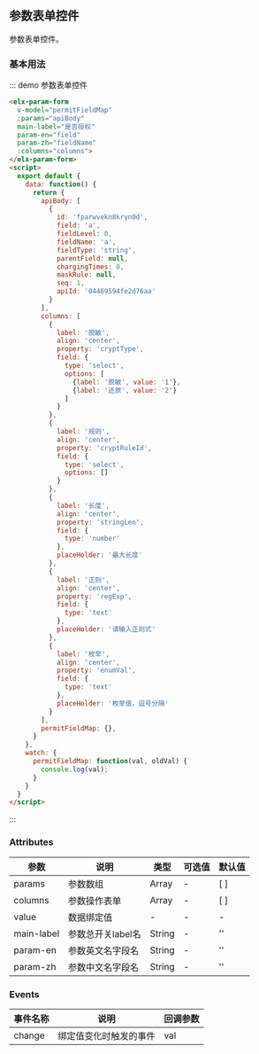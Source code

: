 ## 参数表单控件

参数表单控件。

### 基本用法


::: demo 参数表单控件
```html
<elx-param-form
  v-model="permitFieldMap"
  :params="apiBody"
  main-label="是否授权"
  param-en="field"
  param-zh="fieldName"
  :columns="columns">
</elx-param-form>
<script>
  export default {
    data: function() {
      return {
        apiBody: [
          {
            id: 'fparwvekn8kryn0d',
            field: 'a',
            fieldLevel: 0,
            fieldName: 'a',
            fieldType: 'string',
            parentField: null,
            chargingTimes: 0,
            maskRule: null,
            seq: 1,
            apiId: '04469594fe2d76aa'
          }
        ],
        columns: [
          {
            label: '脱敏',
            align: 'center',
            property: 'cryptType',
            field: {
              type: 'select',
              options: [
                {label: '脱敏', value: '1'},
                {label: '还原', value: '2'}
              ]
            }
          },
          {
            label: '规则',
            align: 'center',
            property: 'cryptRuleId',
            field: {
              type: 'select',
              options: []
            }
          },
          {
            label: '长度',
            align: 'center',
            property: 'stringLen',
            field: {
              type: 'number'
            },
            placeHolder: '最大长度'
          },
          {
            label: '正则',
            align: 'center',
            property: 'regExp',
            field: {
              type: 'text'
            },
            placeHolder: '请输入正则式'
          },
          {
            label: '枚举',
            align: 'center',
            property: 'enumVal',
            field: {
              type: 'text'
            },
            placeHolder: '枚举值，逗号分隔'
          }
        ],
        permitFieldMap: {},
      }
    },
    watch: {
      permitFieldMap: function(val, oldVal) {
        console.log(val);
      }
    }
  }
</script>
```
:::

### Attributes
| 参数      | 说明          | 类型      | 可选值                           | 默认值  |
|---------- |-------------- |---------- |--------------------------------  |-------- |
| params | 参数数组 | Array | - | [ ] |
| columns | 参数操作表单 | Array | - | [ ] |
| value | 数据绑定值 | - | - | - |
| main-label | 参数总开关label名 | String | - | '' |
| param-en | 参数英文名字段名 | String | - | '' |
| param-zh | 参数中文名字段名 | String | - | '' |

### Events
| 事件名称 | 说明 | 回调参数 |
|---------- |-------- |---------- |
| change | 绑定值变化时触发的事件 | val |
